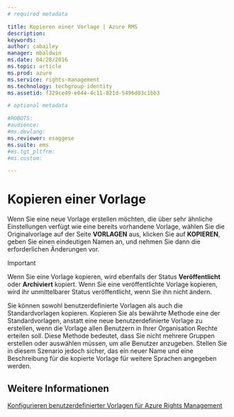 ```yaml
---
# required metadata

title: Kopieren einer Vorlage | Azure RMS
description:
keywords:
author: cabailey
manager: mbaldwin
ms.date: 04/28/2016
ms.topic: article
ms.prod: azure
ms.service: rights-management
ms.technology: techgroup-identity
ms.assetid: f329ce49-e044-4c11-821d-5496d83c1bb3

# optional metadata

#ROBOTS:
#audience:
#ms.devlang:
ms.reviewer: esaggese
ms.suite: ems
#ms.tgt_pltfrm:
#ms.custom:

---
```



# Kopieren einer Vorlage
Wenn Sie eine neue Vorlage erstellen möchten, die über sehr ähnliche Einstellungen verfügt wie eine bereits vorhandene Vorlage, wählen Sie die Originalvorlage auf der Seite **VORLAGEN** aus, klicken Sie auf **KOPIEREN**, geben Sie einen eindeutigen Namen an, und nehmen Sie dann die erforderlichen Änderungen vor.

> [!IMPORTANT]
> Wenn Sie eine Vorlage kopieren, wird ebenfalls der Status **Veröffentlicht** oder **Archiviert** kopiert. Wenn Sie eine veröffentlichte Vorlage kopieren, wird ihr unmittelbarer Status veröffentlicht, wenn Sie ihn nicht ändern.

Sie können sowohl benutzerdefinierte Vorlagen als auch die Standardvorlagen kopieren. Kopieren Sie als bewährte Methode eine der Standardvorlagen, anstatt eine neue benutzerdefinierte Vorlage zu erstellen, wenn die Vorlage allen Benutzern in Ihrer Organisation Rechte erteilen soll. Diese Methode bedeutet, dass Sie nicht mehrere Gruppen erstellen oder auswählen müssen, um alle Benutzer anzugeben. Stellen Sie in diesem Szenario jedoch sicher, das ein neuer Name und eine Beschreibung für die kopierte Vorlage für weitere Sprachen angegeben werden.



## Weitere Informationen
[Konfigurieren benutzerdefinierter Vorlagen für Azure Rights Management](configure-custom-templates.md)

<!--HONumber=Apr16_HO3-->


